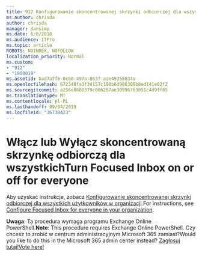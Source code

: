 ```yaml
---
title: 912 Konfigurowanie skoncentrowanej skrzynki odbiorczej dla wszystkich użytkowników w organizacji
ms.author: chrisda
author: chrisda
manager: dansimp
ms.date: 6/8/2018
ms.audience: ITPro
ms.topic: article
ROBOTS: NOINDEX, NOFOLLOW
localization_priority: Normal
ms.custom:
- "912"
- "1800019"
ms.assetid: bad7a7f6-0c68-497a-8637-aae49355034a
ms.openlocfilehash: 672348fa3f34157c190b6d986309b8ed141e02f2
ms.sourcegitcommit: a256e8680379c006287ae30996763051c4d9ff85
ms.translationtype: MT
ms.contentlocale: pl-PL
ms.lasthandoff: 09/04/2019
ms.locfileid: "36738423"
---
```

# <a name="turn-focused-inbox-on-or-off-for-everyone"></a><span data-ttu-id="97a1b-102">Włącz lub Wyłącz skoncentrowaną skrzynkę odbiorczą dla wszystkich</span><span class="sxs-lookup"><span data-stu-id="97a1b-102">Turn Focused Inbox on or off for everyone</span></span>

<span data-ttu-id="97a1b-103">Aby uzyskać instrukcje, zobacz [Konfigurowanie skoncentrowanej skrzynki odbiorczej dla wszystkich użytkowników w organizacji](https://docs.microsoft.com/office365/admin/setup/configure-focused-inbox).</span><span class="sxs-lookup"><span data-stu-id="97a1b-103">For instructions, see [Configure Focused Inbox for everyone in your organization](https://docs.microsoft.com/office365/admin/setup/configure-focused-inbox).</span></span>

<span data-ttu-id="97a1b-104">**Uwaga**: Ta procedura wymaga programu Exchange Online PowerShell.</span><span class="sxs-lookup"><span data-stu-id="97a1b-104">**Note**: This procedure requires Exchange Online PowerShell.</span></span> <span data-ttu-id="97a1b-105">Czy chcesz to zrobić w centrum administracyjnym Microsoft 365 zamiast?</span><span class="sxs-lookup"><span data-stu-id="97a1b-105">Would you like to do this in the Microsoft 365 admin center instead?</span></span> [<span data-ttu-id="97a1b-106">Zagłosuj tutaj!</span><span class="sxs-lookup"><span data-stu-id="97a1b-106">Vote here!</span></span>](https://go.microsoft.com/fwlink/p/?linkid=862489)
